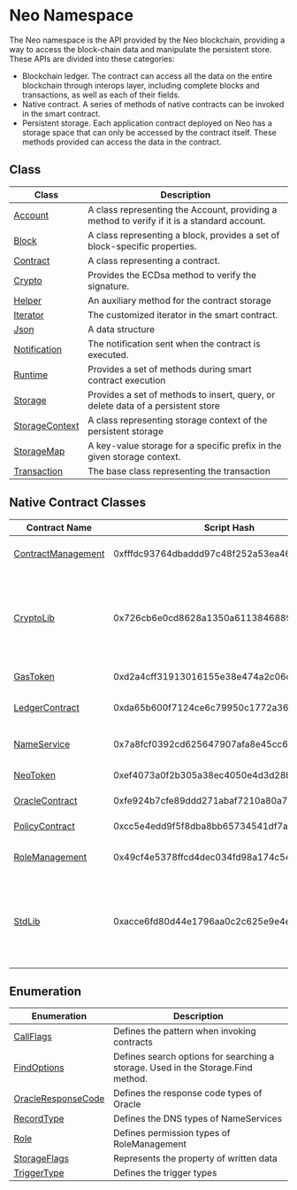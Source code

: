 # Neo Namespace

The Neo namespace is the API provided by the Neo blockchain, providing a way to access the block-chain data and manipulate the persistent store. These APIs are divided into these categories:

- Blockchain ledger. The contract can access all the data on the entire blockchain through interops layer, including complete blocks and transactions, as well as each of their fields.
- Native contract. A series of methods of native contracts can be invoked in the smart contract.
- Persistent storage. Each application contract deployed on Neo has a storage space that can only be accessed by the contract itself. These methods provided can access the data in the contract.

## Class

| Class | Description |
| ---------------------------------------- | ---------------------- |
| [Account](neo/Account.md)          | A class representing the Account, providing a method to verify if it is a standard account. |
| [Block](neo/Block.md)              | A class representing a block, provides a set of block-specific properties. |
| [Contract](neo/Contract.md)        | A class representing a contract.                |
| [Crypto](neo/Crypto.md) | Provides the ECDsa method to verify the signature. |
| [Helper](neo/Helper.md) | An auxiliary method for the contract storage |
| [Iterator](neo/Iterator.md) | The customized iterator in the smart contract. |
| [Json](neo/Json.md) | A data structure |
| [Notification](neo/Notification.md) | The notification sent when the contract is executed. |
| [Runtime](neo/Runtime.md)          | Provides a set of methods during smart contract execution   |
| [Storage](neo/Storage.md)          | Provides a set of methods to insert, query, or delete data of a persistent store   |
| [StorageContext](neo/StorageContext.md) | A class representing storage context of the persistent storage |
| [StorageMap](neo/StorageMap.md) | A key-value storage for a specific prefix in the given storage context. |
| [Transaction](neo/Transaction.md)  |  The base class representing the transaction            |

## Native Contract Classes

| Contract Name                                             | Script Hash                                | Description                                                  |
| --------------------------------------------------------- | ------------------------------------------ | ------------------------------------------------------------ |
| [ContractManagement](fw/dotnet/neo/ContractManagement.md) | 0xfffdc93764dbaddd97c48f252a53ea4643faa3fd | The contract that manages contracts                          |
| [CryptoLib](fw/dotnet/neo/CryptoLib.md)                   | 0x726cb6e0cd8628a1350a611384688911ab75f51b | A contract that integrates cryptographic methods such as hash calculation and signature verification |
| [GasToken](fw/dotnet/neo/GAS.md)                          | 0xd2a4cff31913016155e38e474a2c06d08be276cf | GAS related contract                                         |
| [LedgerContract](fw/dotnet/neo/Ledger.md)                 | 0xda65b600f7124ce6c79950c1772a36403104f2be | Blockchain protocol layer contracts                          |
| [NameService](fw/dotnet/neo/NameService.md)               | 0x7a8fcf0392cd625647907afa8e45cc66872b596b | Neo domain name device contract                              |
| [NeoToken](fw/dotnet/neo/NEO.md)                          | 0xef4073a0f2b305a38ec4050e4d3d28bc40ea63f5 | Neo related contract                                         |
| [OracleContract](fw/dotnet/neo/Oracle.md)                 | 0xfe924b7cfe89ddd271abaf7210a80a7e11178758 | Oracle contract                                              |
| [PolicyContract](fw/dotnet/neo/Policy.md)                 | 0xcc5e4edd9f5f8dba8bb65734541df7a1c081c67b | Consensus policy contract                                    |
| [RoleManagement](fw/dotnet/neo/RoleManagement.md)         | 0x49cf4e5378ffcd4dec034fd98a174c5491e395e2 | Role management contract                                     |
| [StdLib](fw/dotnet/neo/StdLib.md)                         | 0xacce6fd80d44e1796aa0c2c625e9e4e0ce39efc0 | A contract that integrates methods such as serialization, deserialization, and format conversion |

## Enumeration

| Enumeration | Description |
| ---------------------------------------- | ----------------------- |
| [CallFlags](neo/CallFlags.md) | Defines the pattern when invoking contracts |
| [FindOptions](neo/FindOptions.md) | Defines search options for searching a storage. Used in the  Storage.Find method. |
| [OracleResponseCode](neo/OracleResponseCode.md) | Defines the response code types of Oracle |
| [RecordType](neo/RecordType.md) | Defines the DNS types of NameServices |
| [Role](neo/Role.md) | Defines permission types of RoleManagement |
| [StorageFlags](neo/StorageFlags.md) | Represents the property of written data |
| [TriggerType](neo/TriggerType.md) | Defines the trigger types |
